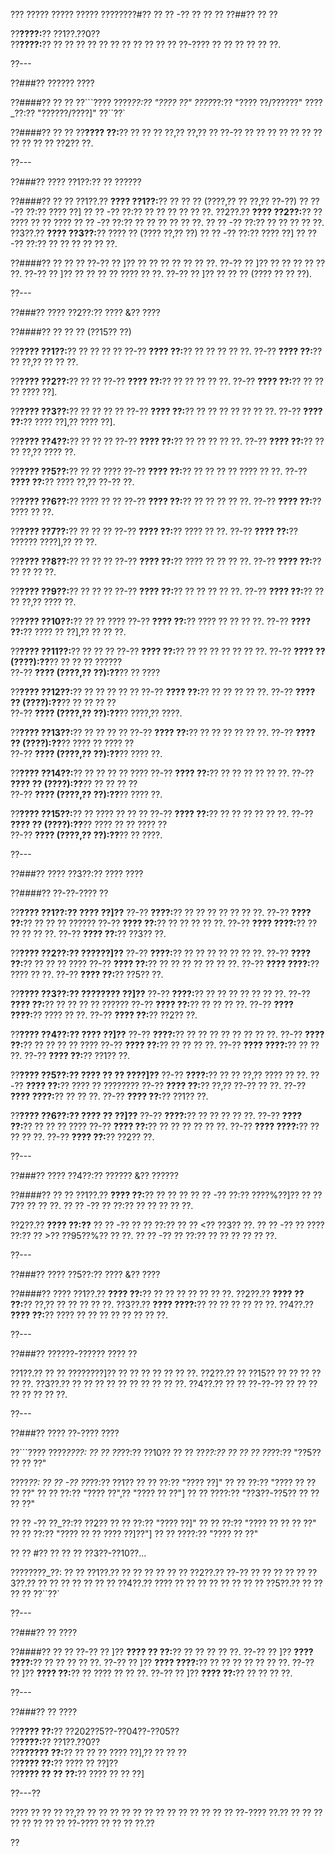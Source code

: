 ??? ????? ????? ????? ????????#?? ?? ?? -?? ?? ?? ??
??##?? ?? ??

??**????:**?? ??1??.??0??  
??**????:**?? ?? ?? ?? ?? ?? ?? ?? ?? ?? ?? ?? ??-???? ?? ?? ?? ?? ?? ??.

??---

??###?? ?????? ????

??####?? ?? ??
??```????
????_??:?? "???? ??"
????_??:?? "???? ??/??????"
????_??:?? "??????/????]"
??``??`

??####?? ?? ??
??**???? ??:**?? ?? ?? ?? ??,?? ??,?? ?? ??-?? ?? ?? ?? ?? ?? ?? ?? ?? ?? ?? ?? ??2?? ??.

??---

??###?? ???? ??1??:?? ?? ??????

??####?? ?? ??
??1??.?? **???? ??1??:**?? ?? ?? ?? (????,?? ?? ??,?? ??-??)
??  ?? -?? ??:?? ???? ??]
??  ?? -?? ??:?? ?? ?? ?? ?? ?? ??.
??2??.?? **???? ??2??:**?? ?? ???? ?? ?? ????
??  ?? -?? ??:?? ?? ?? ?? ?? ?? ??.
??  ?? -?? ??:?? ?? ?? ?? ?? ??.
??3??.?? **???? ??3??:**?? ???? ?? (???? ??,?? ??)
??  ?? -?? ??:?? ???? ??]
??  ?? -?? ??:?? ?? ?? ?? ?? ?? ??.

??####?? ?? ?? ??
??-?? ?? ]?? ?? ?? ?? ?? ?? ?? ??.
??-?? ?? ]?? ?? ?? ?? ?? ?? ??.
??-?? ?? ]?? ?? ?? ?? ?? ???? ?? ??.
??-?? ?? ]?? ?? ?? ?? (???? ?? ?? ??).

??---

??###?? ???? ??2??:?? ???? &?? ????

??####?? ?? ?? ?? (??15?? ??)

??**???? ??1??:**?? ?? ?? ?? ??
??-?? **???? ??:**?? ?? ?? ?? ?? ??.
??-?? **???? ??:**?? ?? ??,?? ?? ?? ??.

??**???? ??2??:**?? ?? ??
??-?? **???? ??:**?? ?? ?? ?? ?? ??.
??-?? **???? ??:**?? ?? ?? ?? ???? ??].

??**???? ??3??:**?? ?? ?? ?? ??
??-?? **???? ??:**?? ?? ?? ?? ?? ?? ?? ??.
??-?? **???? ??:**?? ???? ??],?? ???? ??].

??**???? ??4??:**?? ?? ?? ??
??-?? **???? ??:**?? ?? ?? ?? ?? ??.
??-?? **???? ??:**?? ?? ?? ??,?? ???? ??.

??**???? ??5??:**?? ?? ?? ????
??-?? **???? ??:**?? ?? ?? ?? ?? ???? ?? ??.
??-?? **???? ??:**?? ???? ??,?? ??-?? ??.

??**???? ??6??:**?? ???? ?? ??
??-?? **???? ??:**?? ?? ?? ?? ?? ??.
??-?? **???? ??:**?? ???? ?? ??.

??**???? ??7??:**?? ?? ?? ??
??-?? **???? ??:**?? ???? ?? ??.
??-?? **???? ??:**?? ?????? ????],?? ?? ??.

??**???? ??8??:**?? ?? ?? ??
??-?? **???? ??:**?? ???? ?? ?? ?? ??.
??-?? **???? ??:**?? ?? ?? ?? ??.

??**???? ??9??:**?? ?? ?? ??
??-?? **???? ??:**?? ?? ?? ?? ?? ??.
??-?? **???? ??:**?? ?? ?? ??,?? ???? ??.

??**???? ??10??:**?? ?? ?? ????
??-?? **???? ??:**?? ???? ?? ?? ?? ??.
??-?? **???? ??:**?? ???? ?? ??],?? ?? ?? ??.

??**???? ??11??:**?? ?? ?? ??
??-?? **???? ??:**?? ?? ?? ?? ?? ?? ?? ??.
??-?? **???? ?? (????):??**?? ?? ?? ?? ??????  
??-?? **???? (????,?? ??):??**?? ?? ????

??**???? ??12??:**?? ?? ?? ?? ?? ??
??-?? **???? ??:**?? ?? ?? ?? ?? ??.
??-?? **???? ?? (????):??**?? ?? ?? ?? ??  
??-?? **???? (????,?? ??):??**?? ????,?? ????.

??**???? ??13??:**?? ?? ?? ?? ??
??-?? **???? ??:**?? ?? ?? ?? ?? ?? ??.
??-?? **???? ?? (????):??**?? ???? ?? ???? ??  
??-?? **???? (????,?? ??):??**?? ???? ??.

??**???? ??14??:**?? ?? ?? ?? ?? ????
??-?? **???? ??:**?? ?? ?? ?? ?? ?? ??.
??-?? **???? ?? (????):??**?? ?? ?? ?? ??  
??-?? **???? (????,?? ??):??**?? ???? ??.

??**???? ??15??:**?? ?? ???? ?? ?? ??
??-?? **???? ??:**?? ?? ?? ?? ?? ?? ??.
??-?? **???? ?? (????):??**?? ???? ?? ?? ???? ??  
??-?? **???? (????,?? ??):??**?? ?? ????.

??---

??###?? ???? ??3??:?? ???? ????

??####?? ??-??-???? ??

??**???? ??1??:?? ???? ??]??**
??-?? **????:**?? ?? ?? ?? ?? ?? ?? ??.
??-?? **???? ??:**?? ?? ?? ?? ??????
??-?? **???? ??:**?? ?? ?? ?? ?? ??.
??-?? **???? ????:**?? ?? ?? ?? ?? ??.
??-?? **???? ??:**?? ??3?? ??.

??**???? ??2??:?? ??????]??**
??-?? **????:**?? ?? ?? ?? ?? ?? ?? ??.
??-?? **???? ??:**?? ?? ?? ?? ????
??-?? **???? ??:**?? ?? ?? ?? ?? ?? ?? ??.
??-?? **???? ????:**?? ???? ?? ??.
??-?? **???? ??:**?? ??5?? ??.

??**???? ??3??:?? ???????? ??]??**
??-?? **????:**?? ?? ?? ?? ?? ?? ?? ??.
??-?? **???? ??:**?? ?? ?? ?? ?? ??????
??-?? **???? ??:**?? ?? ?? ?? ??.
??-?? **???? ????:**?? ???? ?? ??.
??-?? **???? ??:**?? ??2?? ??.

??**???? ??4??:?? ???? ??]??**
??-?? **????:**?? ?? ?? ?? ?? ?? ?? ?? ??.
??-?? **???? ??:**?? ?? ?? ?? ?? ????
??-?? **???? ??:**?? ?? ?? ?? ??.
??-?? **???? ????:**?? ?? ?? ??.
??-?? **???? ??:**?? ??1?? ??.

??**???? ??5??:?? ???? ?? ?? ????]??**
??-?? **????:**?? ?? ?? ??,?? ???? ?? ??.
??-?? **???? ??:**?? ???? ?? ????????
??-?? **???? ??:**?? ??,?? ??-?? ?? ??.
??-?? **???? ????:**?? ?? ?? ??.
??-?? **???? ??:**?? ??1?? ??.

??**???? ??6??:?? ???? ?? ??]??**
??-?? **????:**?? ?? ?? ?? ?? ??.
??-?? **???? ??:**?? ?? ?? ?? ????
??-?? **???? ??:**?? ?? ?? ?? ?? ?? ??.
??-?? **???? ????:**?? ?? ?? ?? ??.
??-?? **???? ??:**?? ??2?? ??.

??---

??###?? ???? ??4??:?? ?????? &?? ??????

??####?? ?? ??
??1??.?? **???? ??:**?? ?? ?? ??
??  ?? -?? ??:?? ????%??]?? ?? ??7?? ?? ?? ??.
??  ?? -?? ?? ??:?? ?? ?? ?? ?? ??.

??2??.?? **???? ??:??**
??  ?? -?? ?? ?? ??:?? ?? ?? <?? ??3?? ??.
??  ?? -?? ?? ???? ??:?? ?? >?? ??95??%?? ?? ??.
??  ?? -?? ?? ??:?? ?? ?? ?? ?? ?? ??.

??---

??###?? ???? ??5??:?? ???? &?? ????

??####?? ????
??1??.?? **???? ??:**?? ?? ?? ?? ?? ?? ?? ??.
??2??.?? **???? ?? ??:**?? ??,?? ?? ?? ?? ?? ??.
??3??.?? **???? ????:**?? ?? ?? ?? ?? ?? ??.
??4??.?? **???? ??:**?? ???? ?? ?? ?? ?? ?? ?? ?? ??.

??---

??###?? ??????-?????? ???? ??

??1??.?? ?? ?? ????????]?? ?? ?? ?? ?? ?? ?? ??.
??2??.?? ?? ??15?? ?? ?? ?? ?? ?? ??.
??3??.?? ?? ?? ?? ?? ?? ?? ?? ?? ?? ??.
??4??.?? ?? ?? ??-??-?? ?? ?? ?? ?? ?? ?? ?? ??.

??---

??###?? ???? ??-???? ????

??```????
????_????:
?? ?? ??_??:?? ??10??
?? ?? ??_??:?? ??
?? ?? ??_??:?? "??5?? ?? ?? ??"

????_??:
?? ?? -?? ??_??:?? ??1??
??   ?? ??:?? "???? ??]"
??   ?? ??:?? "???? ?? ?? ?? ??"
??   ?? ??:?? "???? ??",?? "???? ?? ??"]
??   ?? ????:?? "??3??-??5?? ?? ?? ?? ??"

?? ?? -?? ??_??:?? ??2??
??   ?? ??:?? "???? ??]"
??   ?? ??:?? "???? ?? ?? ?? ??"
??   ?? ??:?? "???? ?? ?? ???? ??]??"]
??   ?? ????:?? "???? ?? ??"

?? ?? #?? ?? ?? ?? ??3??-??10??...

????????_??:
?? ?? ??1??.?? ?? ?? ?? ??
?? ?? ??2??.?? ??-?? ?? ?? ??
?? ?? ??3??.?? ?? ?? ?? ?? ??
?? ?? ??4??.?? ???? ?? ?? ?? ?? ?? ??
?? ?? ??5??.?? ?? ?? ?? ??
??``??`

??---

??###?? ?? ????

??####?? ?? ??
??-?? ?? ]?? **???? ?? ??:**?? ?? ?? ?? ?? ??.
??-?? ?? ]?? **???? ????:**?? ?? ?? ?? ?? ??.
??-?? ?? ]?? **???? ????:**?? ?? ?? ?? ?? ?? ?? ??.
??-?? ?? ]?? **???? ??:**?? ?? ???? ?? ?? ??.
??-?? ?? ]?? **???? ??:**?? ?? ?? ?? ??.

??---

??###?? ?? ????

??**???? ??:**?? ??202??5??-??04??-??05??  
??**????:**?? ??1??.??0??  
??**?????? ??:**?? ?? ?? ?? ???? ??],?? ?? ?? ??  
??**???? ??:**?? ???? ?? ??]??  
??**???? ?? ?? ??:**?? ???? ?? ?? ??]

??---?? 

???? ?? ?? ?? ??,?? ?? ?? ?? ?? ?? ?? ?? ?? ?? ?? ?? ?? ?? ??-???? ??.?? ?? ?? ?? ?? ?? ?? ?? ?? ??-???? ?? ?? ?? ??.??

??